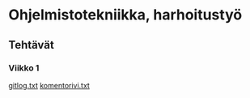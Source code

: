 # Ohjelmistotekniikka, harhoitustyö

## Tehtävät

### Viikko 1
[gitlog.txt](https://github.com/SPitkanen/ot-harjoitustyo/blob/master/laskarit/viikko1/gitlog.txt)
[komentorivi.txt](https://github.com/SPitkanen/ot-harjoitustyo/blob/master/laskarit/viikko1/komentorivi.txt)

